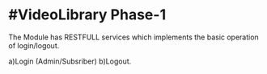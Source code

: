 #VideoLibrary
Phase-1
=======

The Module has RESTFULL services which implements the basic operation of login/logout.

a)Login (Admin/Subsriber)
b)Logout.


